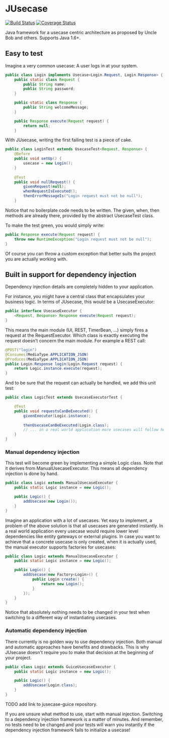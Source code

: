 # JUsecase
[![Build Status](https://travis-ci.org/casid/jusecase.svg?branch=master)](https://travis-ci.org/casid/jusecase)
[![Coverage Status](https://coveralls.io/repos/github/casid/jusecase/badge.svg?branch=master)](https://coveralls.io/github/casid/jusecase?branch=master)

Java framework for a usecase centric architecture as proposed by Uncle Bob and others. Supports Java 1.6+.

## Easy to test
Imagine a very common usecase: A user logs in at your system.
```java
public class Login implements Usecase<Login.Request, Login.Response> {
    public static class Request {
        public String name;
        public String password;
    }

    public static class Response {
        public String welcomeMessage;
    }

    public Response execute(Request request) {
        return null;
    }
```

With JUsecase, writing the first failing test is a piece of cake.

```java
public class LoginTest extends UsecaseTest<Request, Response> {
    @Before
    public void setUp() {
        usecase = new Login();
    }
    
    @Test
    public void nullRequest() {
        givenRequest(null);
        whenRequestIsExecuted();
        thenErrorMessageIs("Login request must not be null");
    }
```

Notice that no boilerplate code needs to be written. The given, when, then methods are already there, provided by the abstract UsecaseTest class.

To make the test green, you would simply write:

```java
public Response execute(Request request) {
    throw new RuntimeException("Login request must not be null");
}
```

Of course you can throw a custom exception that better suits the project you are actually working with.

## Built in support for dependency injection
Dependency injection details are completely hidden to your application.

For instance, you might have a central class that encapsulates your business logic. In terms of JUsecase, this would be a UsecaseExecutor:

```java
public interface UsecaseExecutor {
    <Request, Response> Response execute(Request request);
}
```

This means the main module (UI, REST, TimerBean, ...) simply fires a request at the RequestExecutor. Which class is exactly executing the request doesn't concern the main module. For example a REST call:

```java
@POST("login")
@Consumes(MediaType.APPLICATION_JSON)
@Produces(MediaType.APPLICATION_JSON)
public Login.Response login(Login.Request request) {
    return Logic.instance.execute(request);
}
```

And to be sure that the request can actually be handled, we add this unit test:

```java
public class LogicTest extends UsecaseExecutorTest {

    @Test
    public void requestsCanBeExecuted() {
        givenExecutor(Logic.instance);
        
        thenUsecaseCanBeExecuted(Login.class);
        // ... in a real world application more usecases will follow here.
    }
}
```

### Manual dependency injection

This test will become green by implementing a simple Logic class. Note that it derives from ManualUsecaseExecutor. This means all dependency injection is done by hand.

```java
public class Logic extends ManualUsecaseExecutor {
    public static Logic instance = new Logic();

    public Logic() {
        addUsecase(new Login());
    }
}
```

Imagine an application with a lot of usecases. Yet easy to implement, a problem of the above solution is that all usecases are generated instantly. In a real world application every usecase would require lower level dependencies like entity gateways or external plugins. In case you want to achieve that a concrete usecase is only created, when it is actually used, the manual executor supports factories for usecases:

```java
public class Logic extends ManualUsecaseExecutor {
    public static Logic instance = new Logic();

    public Logic() {
        addUsecase(new Factory<Login>() {
            public Login create() {
                return new Login();
            }
        });
    }
}
```

Notice that absolutely nothing needs to be changed in your test when switching to a different way of instantiating usecases.

### Automatic dependency injection
There currently is no golden way to use dependency injection. Both manual and automatic approaches have benefits and drawbacks. This is why JUsecase doesn't require you to make that decision at the beginning of your project.

```java
public class Logic extends GuiceUsecaseExecutor {
    public static Logic instance = new Logic();

    public Logic() {
        addUsecase(Login.class);
    }
}
```

TODO add link to jusecase-guice repository.

If you are unsure what method to use, start with manual injection. Switching to a dependency injection framework is a matter of minutes. And remember, no tests need to be changed and your tests will warn you instantly if the dependency injection framework fails to initialize a usecase!
